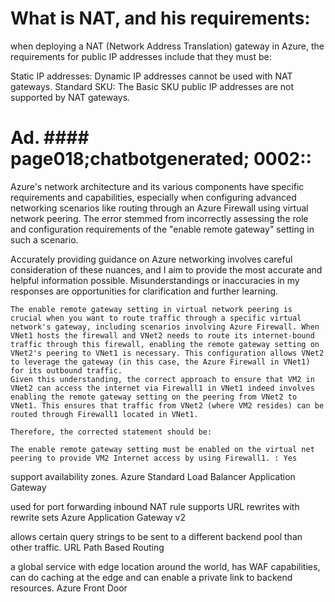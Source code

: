 
# What is NAT, and his requirements:

when deploying a NAT (Network Address Translation) gateway in Azure, the requirements for public IP addresses include that they must be:

Static IP addresses: Dynamic IP addresses cannot be used with NAT gateways.
Standard SKU: The Basic SKU public IP addresses are not supported by NAT gateways.

# Ad. #### page018;chatbotgenerated; 0002::
Azure's network architecture and its various components have specific requirements and capabilities, especially when configuring advanced networking scenarios like routing through an Azure Firewall using virtual network peering. The error stemmed from incorrectly assessing the role and configuration requirements of the "enable remote gateway" setting in such a scenario.

Accurately providing guidance on Azure networking involves careful consideration of these nuances, and I aim to provide the most accurate and helpful information possible. Misunderstandings or inaccuracies in my responses are opportunities for clarification and further learning.

    The enable remote gateway setting in virtual network peering is crucial when you want to route traffic through a specific virtual network's gateway, including scenarios involving Azure Firewall. When VNet1 hosts the firewall and VNet2 needs to route its internet-bound traffic through this firewall, enabling the remote gateway setting on VNet2's peering to VNet1 is necessary. This configuration allows VNet2 to leverage the gateway (in this case, the Azure Firewall in VNet1) for its outbound traffic.
    Given this understanding, the correct approach to ensure that VM2 in VNet2 can access the internet via Firewall1 in VNet1 indeed involves enabling the remote gateway setting on the peering from VNet2 to VNet1. This ensures that traffic from VNet2 (where VM2 resides) can be routed through Firewall1 located in VNet1.

    Therefore, the corrected statement should be:

    The enable remote gateway setting must be enabled on the virtual net peering to provide VM2 Internet access by using Firewall1. : Yes


support availability zones. 
    Azure Standard Load Balancer
    Application Gateway 

used for port forwarding
     inbound NAT rule
supports URL rewrites with rewrite sets
    Azure Application Gateway v2

allows certain query strings to be sent to a different backend pool than other traffic.
    URL Path Based Routing 

a global service with edge location around the world, has WAF capabilities, can do caching at the edge and can enable a private link to backend resources.
    Azure Front Door